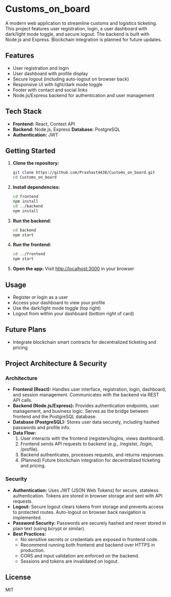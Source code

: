 # Customs_on_board

A modern web application to streamline customs and logistics ticketing. This project features user registration, login, a user dashboard with dark/light mode toggle, and secure logout. The backend is built with Node.js and Express. Blockchain integration is planned for future updates.

## Features
- User registration and login
- User dashboard with profile display
- Secure logout (including auto-logout on browser back)
- Responsive UI with light/dark mode toggle
- Footer with contact and social links
- Node.js/Express backend for authentication and user management

## Tech Stack
- **Frontend:** React, Context API
- **Backend:** Node.js, Express
**Database:** PostgreSQL
- **Authentication:** JWT

## Getting Started
1. **Clone the repository:**
   ```bash
   git clone https://github.com/Prashast4438/Customs_on_board.git
   cd Customs_on_board
   ```
2. **Install dependencies:**
   ```bash
   cd frontend
   npm install
   cd ../backend
   npm install
   ```
3. **Run the backend:**
   ```bash
   cd backend
   npm start
   ```
4. **Run the frontend:**
   ```bash
   cd ../frontend
   npm start
   ```
5. **Open the app:**
   Visit [http://localhost:3000](http://localhost:3000) in your browser

## Usage
- Register or login as a user
- Access your dashboard to view your profile
- Use the dark/light mode toggle (top right)
- Logout from within your dashboard (bottom right of card)

## Future Plans
- Integrate blockchain smart contracts for decentralized ticketing and pricing

## Project Architecture & Security

### Architecture
- **Frontend (React):** Handles user interface, registration, login, dashboard, and session management. Communicates with the backend via REST API calls.
- **Backend (Node.js/Express):** Provides authentication endpoints, user management, and business logic. Serves as the bridge between frontend and the PostgreSQL database.
- **Database (PostgreSQL):** Stores user data securely, including hashed passwords and profile info.
- **Data Flow:**
  1. User interacts with the frontend (registers/logins, views dashboard).
  2. Frontend sends API requests to backend (e.g., /register, /login, /profile).
  3. Backend authenticates, processes requests, and returns responses.
  4. (Planned) Future blockchain integration for decentralized ticketing and pricing.

### Security
- **Authentication:** Uses JWT (JSON Web Tokens) for secure, stateless authentication. Tokens are stored in browser storage and sent with API requests.
- **Logout:** Secure logout clears tokens from storage and prevents access to protected routes. Auto-logout on browser back navigation is implemented.
- **Password Security:** Passwords are securely hashed and never stored in plain text (using bcrypt or similar).
- **Best Practices:**
  - No sensitive secrets or credentials are exposed in frontend code.
  - Recommend running both frontend and backend over HTTPS in production.
  - CORS and input validation are enforced on the backend.
  - Sessions and tokens are invalidated on logout.

## License
MIT
